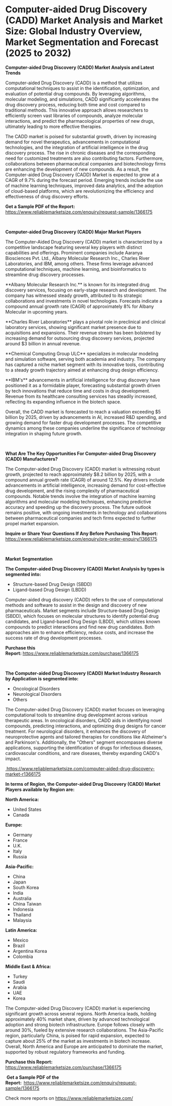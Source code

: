 <p><h1>Computer-aided Drug Discovery (CADD) Market Analysis and Market Size: Global Industry Overview, Market Segmentation and Forecast (2025 to 2032)</h1></p><p><strong>Computer-aided Drug Discovery (CADD) Market Analysis and Latest Trends</strong></p>
<p><p>Computer-aided Drug Discovery (CADD) is a method that utilizes computational techniques to assist in the identification, optimization, and evaluation of potential drug compounds. By leveraging algorithms, molecular modeling, and simulations, CADD significantly accelerates the drug discovery process, reducing both time and cost compared to traditional methods. This innovative approach allows researchers to efficiently screen vast libraries of compounds, analyze molecular interactions, and predict the pharmacological properties of new drugs, ultimately leading to more effective therapies.</p><p>The CADD market is poised for substantial growth, driven by increasing demand for novel therapeutics, advancements in computational technologies, and the integration of artificial intelligence in the drug discovery process. The rise in chronic diseases and the corresponding need for customized treatments are also contributing factors. Furthermore, collaborations between pharmaceutical companies and biotechnology firms are enhancing the development of new compounds. As a result, the Computer-aided Drug Discovery (CADD) Market is expected to grow at a CAGR of 9.7% during the forecast period. Emerging trends include the use of machine learning techniques, improved data analytics, and the adoption of cloud-based platforms, which are revolutionizing the efficiency and effectiveness of drug discovery efforts.</p></p>
<p><strong>Get a Sample PDF of the Report:&nbsp;</strong> <a href="https://www.reliablemarketsize.com/enquiry/request-sample/1366175?utm_campaign=2603&utm_medium=2&utm_source=Github&utm_content=ia&utm_term=03032025&utm_id=computer-aided-drug-discovery-cadd">https://www.reliablemarketsize.com/enquiry/request-sample/1366175</a></p>
<p>&nbsp;</p>
<p><strong>Computer-aided Drug Discovery (CADD) Major Market Players</strong></p>
<p><p>The Computer-Aided Drug Discovery (CADD) market is characterized by a competitive landscape featuring several key players with distinct capabilities and offerings. Prominent companies include Aaranya Biosciences Pvt. Ltd., Albany Molecular Research Inc., Charles River Laboratories, and IBM, among others. These firms leverage advanced computational techniques, machine learning, and bioinformatics to streamline drug discovery processes.</p><p>**Albany Molecular Research Inc.** is known for its integrated drug discovery services, focusing on early-stage research and development. The company has witnessed steady growth, attributed to its strategic collaborations and investments in novel technologies. Forecasts indicate a compound annual growth rate (CAGR) of approximately 8% for Albany Molecular in upcoming years.</p><p>**Charles River Laboratories** plays a pivotal role in preclinical and clinical laboratory services, showing significant market presence due to acquisitions and expansions. Their revenue stream has been bolstered by increasing demand for outsourcing drug discovery services, projected around $3 billion in annual revenue.</p><p>**Chemical Computing Group ULC** specializes in molecular modeling and simulation software, serving both academia and industry. The company has captured a niche market segment with its innovative tools, contributing to a steady growth trajectory aimed at enhancing drug design efficiency.</p><p>**IBM's** advancements in artificial intelligence for drug discovery have positioned it as a formidable player, forecasting substantial growth driven by tech innovations that reduce time and costs in drug development. Revenue from its healthcare consulting services has steadily increased, reflecting its expanding influence in the biotech space.</p><p>Overall, the CADD market is forecasted to reach a valuation exceeding $5 billion by 2025, driven by advancements in AI, increased R&D spending, and growing demand for faster drug development processes. The competitive dynamics among these companies underline the significance of technology integration in shaping future growth.</p></p>
<p>&nbsp;</p>
<p><strong>What Are The Key Opportunities For Computer-aided Drug Discovery (CADD) Manufacturers?</strong></p>
<p><p>The Computer-aided Drug Discovery (CADD) market is witnessing robust growth, projected to reach approximately $8.2 billion by 2025, with a compound annual growth rate (CAGR) of around 12.5%. Key drivers include advancements in artificial intelligence, increasing demand for cost-effective drug development, and the rising complexity of pharmaceutical compounds. Notable trends involve the integration of machine learning algorithms and molecular modeling techniques, enhancing predictive accuracy and speeding up the discovery process. The future outlook remains positive, with ongoing investments in technology and collaborations between pharmaceutical companies and tech firms expected to further propel market expansion.</p></p>
<p><strong>Inquire or Share Your Questions If Any Before Purchasing This Report:</strong> <a href="https://www.reliablemarketsize.com/enquiry/pre-order-enquiry/1366175?utm_campaign=2603&utm_medium=2&utm_source=Github&utm_content=ia&utm_term=03032025&utm_id=computer-aided-drug-discovery-cadd">https://www.reliablemarketsize.com/enquiry/pre-order-enquiry/1366175</a></p>
<p>&nbsp;</p>
<p><strong>Market Segmentation</strong></p>
<p><strong>The Computer-aided Drug Discovery (CADD) Market Analysis by types is segmented into:</strong></p>
<p><ul><li>Structure-based Drug Design (SBDD)</li><li>Ligand-based Drug Design (LBDD)</li></ul></p>
<p><p>Computer-aided drug discovery (CADD) refers to the use of computational methods and software to assist in the design and discovery of new pharmaceuticals. Market segments include Structure-based Drug Design (SBDD), which focuses on molecular structures to identify potential drug candidates, and Ligand-based Drug Design (LBDD), which utilizes known compounds to predict interactions and find new drug candidates. Both approaches aim to enhance efficiency, reduce costs, and increase the success rate of drug development processes.</p></p>
<p><strong>Purchase this Report:&nbsp;</strong><a href="https://www.reliablemarketsize.com/purchase/1366175?utm_campaign=2603&utm_medium=2&utm_source=Github&utm_content=ia&utm_term=03032025&utm_id=computer-aided-drug-discovery-cadd">https://www.reliablemarketsize.com/purchase/1366175</a></p>
<p>&nbsp;</p>
<p><strong>The Computer-aided Drug Discovery (CADD) Market Industry Research by Application is segmented into:</strong></p>
<p><ul><li>Oncological Disorders</li><li>Neurological Disorders</li><li>Others</li></ul></p>
<p><p>The Computer-aided Drug Discovery (CADD) market focuses on leveraging computational tools to streamline drug development across various therapeutic areas. In oncological disorders, CADD aids in identifying novel compounds, predicting interactions, and optimizing drug designs for cancer treatment. For neurological disorders, it enhances the discovery of neuroprotective agents and tailored therapies for conditions like Alzheimer's and Parkinson's. Additionally, the "Others" segment encompasses diverse applications, supporting the identification of drugs for infectious diseases, cardiovascular conditions, and rare diseases, thereby expanding CADD's impact.</p></p>
<p><a href="https://www.reliablemarketsize.com/computer-aided-drug-discovery-market-r1366175?utm_campaign=2603&utm_medium=2&utm_source=Github&utm_content=ia&utm_term=03032025&utm_id=computer-aided-drug-discovery-cadd">&nbsp;https://www.reliablemarketsize.com/computer-aided-drug-discovery-market-r1366175</a></p>
<p><strong>In terms of Region, the Computer-aided Drug Discovery (CADD) Market Players available by Region are:</strong></p>
<p>
    <p> <strong> North America: </strong>
        <ul>
            <li>United States</li>
            <li>Canada</li>
        </ul>
        </p> 
    <p> <strong> Europe: </strong>
        <ul>
            <li>Germany</li>
            <li>France</li>
            <li>U.K.</li>
            <li>Italy</li>
            <li>Russia</li>
        </ul>
        </p> 
    <p> <strong> Asia-Pacific: </strong>
        <ul>
            <li>China</li>
            <li>Japan</li>
            <li>South Korea</li>
            <li>India</li>
            <li>Australia</li>
            <li>China Taiwan</li>
            <li>Indonesia</li>
            <li>Thailand</li>
            <li>Malaysia</li>
        </ul>
        </p> 
    <p> <strong> Latin America: </strong>
        <ul>
            <li>Mexico</li>
            <li>Brazil</li>
            <li>Argentina Korea</li>
            <li>Colombia</li>
        </ul>
        </p> 
    <p> <strong> Middle East & Africa: </strong>
        <ul>
            <li>Turkey</li>
            <li>Saudi</li>
            <li>Arabia</li>
            <li>UAE</li>
            <li>Korea</li>
        </ul>
    </p>
    </p>
<p><p>The Computer-aided Drug Discovery (CADD) market is experiencing significant growth across several regions. North America leads, holding approximately 40% market share, driven by advanced technological adoption and strong biotech infrastructure. Europe follows closely with around 30%, fueled by extensive research collaborations. The Asia-Pacific region, particularly China, is poised for rapid expansion, expected to capture about 25% of the market as investments in biotech increase. Overall, North America and Europe are anticipated to dominate the market, supported by robust regulatory frameworks and funding.</p></p>
<p><strong>Purchase this Report: </strong><a href="https://www.reliablemarketsize.com/purchase/1366175?utm_campaign=2603&utm_medium=2&utm_source=Github&utm_content=ia&utm_term=03032025&utm_id=computer-aided-drug-discovery-cadd">https://www.reliablemarketsize.com/purchase/1366175</a></p>
<p>&nbsp;<strong>Get a Sample PDF of the Report:&nbsp;&nbsp;</strong><a href="https://www.reliablemarketsize.com/enquiry/request-sample/1366175?utm_campaign=2603&utm_medium=2&utm_source=Github&utm_content=ia&utm_term=03032025&utm_id=computer-aided-drug-discovery-cadd">https://www.reliablemarketsize.com/enquiry/request-sample/1366175</a></p>
<p><strong></strong></p>
<p>Check more reports on <a href="https://www.reliablemarketsize.com/?utm_campaign=2603&utm_medium=2&utm_source=Github&utm_content=ia&utm_term=03032025&utm_id=computer-aided-drug-discovery-cadd">https://www.reliablemarketsize.com/</a></p>